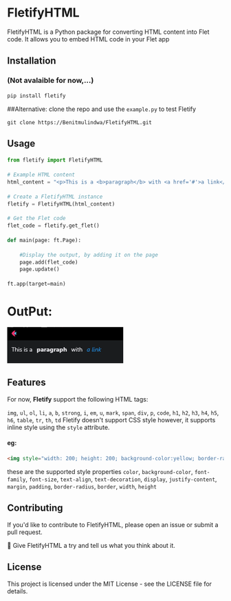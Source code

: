 # FletifyHTML

FletifyHTML is a Python package for converting HTML content into Flet code. It allows you to embed HTML code in your Flet app

## Installation
### (Not avalaible for now,...) 
```bash
pip install fletify
```
##Alternative:
clone the repo and use the `example.py` to test Fletify

```git
git clone https://Benitmulindwa/FletifyHTML.git
```
## Usage
```python
from fletify import FletifyHTML

# Example HTML content
html_content = "<p>This is a <b>paragraph</b> with <a href='#'>a link</a></p>"

# Create a FletifyHTML instance
fletify = FletifyHTML(html_content)

# Get the Flet code
flet_code = fletify.get_flet()

def main(page: ft.Page):

    #Display the output, by adding it on the page 
    page.add(flet_code)
    page.update()

ft.app(target=main)
```
# OutPut:
![test1](test1.PNG)

## Features

For now, **Fletify** support the following HTML tags:

`img`, `ul`, `ol`, `li`, `a`, `b`, `strong`, `i`, `em`, `u`, `mark`, `span`, `div`, `p`, `code`, `h1`, `h2`, `h3`, `h4`, `h5`, `h6`, `table`, `tr`, `th`, `td`
Fletify doesn't support CSS style however, it supports inline style using the `style` attribute.
#### eg:
```html
<img style="width: 200; height: 200; background-color:yellow; border-radius: 5; border: 3 solid #336699; margin:40" src="https://picsum.photos/200/200?10" alt="Example Image">
```
these are the supported style properties
`color`, `background-color`, `font-family`, `font-size`, `text-align`, `text-decoration`, `display`, `justify-content`, `margin`, `padding`, `border-radius`, `border`, `width`, `height`

## Contributing
If you'd like to contribute to FletifyHTML, please open an issue or submit a pull request.

🚨 Give FletifyHTML a try and tell us what you think about it.

## License
This project is licensed under the MIT License - see the LICENSE file for details.
